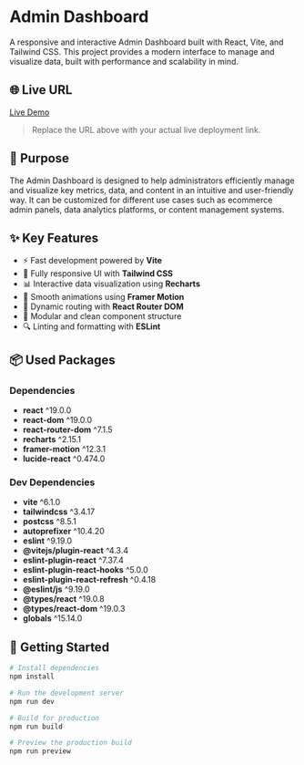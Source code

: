 # Admin Dashboard

A responsive and interactive Admin Dashboard built with React, Vite, and Tailwind CSS. This project provides a modern interface to manage and visualize data, built with performance and scalability in mind.

## 🌐 Live URL

[Live Demo](https://admin-dashboard-react-4981.netlify.app/)

> Replace the URL above with your actual live deployment link.

## 🎯 Purpose

The Admin Dashboard is designed to help administrators efficiently manage and visualize key metrics, data, and content in an intuitive and user-friendly way. It can be customized for different use cases such as ecommerce admin panels, data analytics platforms, or content management systems.

## ✨ Key Features

- ⚡ Fast development powered by **Vite**
- 🎨 Fully responsive UI with **Tailwind CSS**
- 📊 Interactive data visualization using **Recharts**
- 🚀 Smooth animations using **Framer Motion**
- 🧭 Dynamic routing with **React Router DOM**
- 🧩 Modular and clean component structure
- 🔍 Linting and formatting with **ESLint**

## 📦 Used Packages

### Dependencies

- **react** ^19.0.0
- **react-dom** ^19.0.0
- **react-router-dom** ^7.1.5
- **recharts** ^2.15.1
- **framer-motion** ^12.3.1
- **lucide-react** ^0.474.0

### Dev Dependencies

- **vite** ^6.1.0
- **tailwindcss** ^3.4.17
- **postcss** ^8.5.1
- **autoprefixer** ^10.4.20
- **eslint** ^9.19.0
- **@vitejs/plugin-react** ^4.3.4
- **eslint-plugin-react** ^7.37.4
- **eslint-plugin-react-hooks** ^5.0.0
- **eslint-plugin-react-refresh** ^0.4.18
- **@eslint/js** ^9.19.0
- **@types/react** ^19.0.8
- **@types/react-dom** ^19.0.3
- **globals** ^15.14.0

## 🚀 Getting Started

```bash
# Install dependencies
npm install

# Run the development server
npm run dev

# Build for production
npm run build

# Preview the production build
npm run preview

